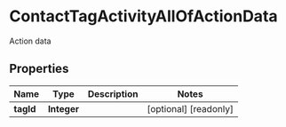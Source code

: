 

# ContactTagActivityAllOfActionData

Action data

## Properties

| Name | Type | Description | Notes |
|------------ | ------------- | ------------- | -------------|
|**tagId** | **Integer** |  |  [optional] [readonly] |



